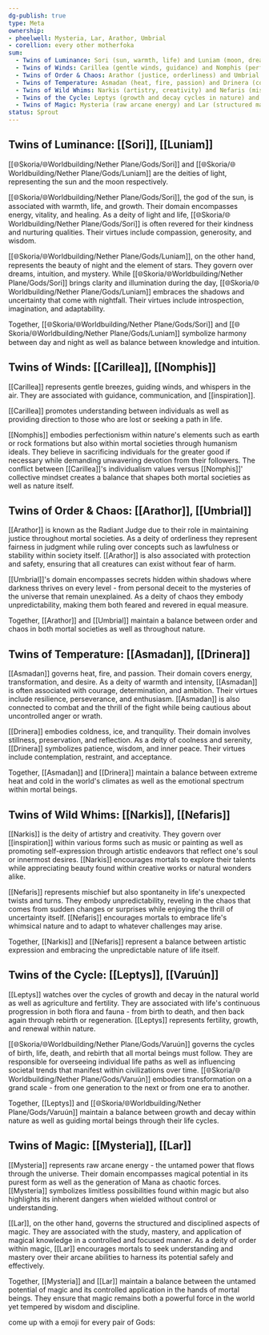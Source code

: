```yaml
---
dg-publish: true
type: Meta
ownership:
- pheelwell: Mysteria, Lar, Arathor, Umbrial
- corellion: every other motherfoka
sum:
  - Twins of Luminance: Sori (sun, warmth, life) and Luniam (moon, dreams, intuition)
  - Twins of Winds: Carillea (gentle winds, guidance) and Nomphis (perfectionism, humanism ideals)
  - Twins of Order & Chaos: Arathor (justice, orderliness) and Umbrial (secrets, chaos)
  - Twins of Temperature: Asmadan (heat, fire, passion) and Drinera (coldness, ice, tranquility)
  - Twins of Wild Whims: Narkis (artistry, creativity) and Nefaris (mischief, unpredictability)
  - Twins of the Cycle: Leptys (growth and decay cycles in nature) and Varuún (cycles in mortal beings' lives)
  - Twins of Magic: Mysteria (raw arcane energy) and Lar (structured magic discipline)
status: Sprout
---
```


## Twins of Luminance: [[Sori]], [[Luniam]]
[[🌐Skoria/🌐Worldbuilding/Nether Plane/Gods/Sori]] and [[🌐Skoria/🌐Worldbuilding/Nether Plane/Gods/Luniam]] are the deities of light, representing the sun and the moon respectively. 

[[🌐Skoria/🌐Worldbuilding/Nether Plane/Gods/Sori]], the god of the sun, is associated with warmth, life, and growth. Their domain encompasses energy, vitality, and healing. As a deity of light and life, [[🌐Skoria/🌐Worldbuilding/Nether Plane/Gods/Sori]] is often revered for their kindness and nurturing qualities. Their virtues include compassion, generosity, and wisdom.

[[🌐Skoria/🌐Worldbuilding/Nether Plane/Gods/Luniam]], on the other hand, represents the beauty of night and the element of stars. They govern over dreams, intuition, and mystery. While [[🌐Skoria/🌐Worldbuilding/Nether Plane/Gods/Sori]] brings clarity and illumination during the day, [[🌐Skoria/🌐Worldbuilding/Nether Plane/Gods/Luniam]] embraces the shadows and uncertainty that come with nightfall. Their virtues include introspection, imagination, and adaptability.

Together, [[🌐Skoria/🌐Worldbuilding/Nether Plane/Gods/Sori]] and [[🌐Skoria/🌐Worldbuilding/Nether Plane/Gods/Luniam]] symbolize harmony between day and night as well as balance between knowledge and intuition.

## Twins of Winds: [[Carillea]], [[Nomphis]]
[[Carillea]] represents gentle breezes, guiding winds, and whispers in the air. They are associated with guidance, communication, and [[inspiration]]. 

[[Carillea]] promotes understanding between individuals as well as providing direction to those who are lost or seeking a path in life.

[[Nomphis]] embodies perfectionism within nature's elements such as earth or rock formations but also within mortal societies through humanism ideals. They believe in sacrificing individuals for the greater good if necessary while demanding unwavering devotion from their followers. The conflict between [[Carillea]]'s individualism values versus [[Nomphis]]' collective mindset creates a balance that shapes both mortal societies as well as nature itself.

## Twins of Order & Chaos: [[Arathor]], [[Umbrial]]

[[Arathor]] is known as the Radiant Judge due to their role in maintaining justice throughout mortal societies. As a deity of orderliness they represent fairness in judgment while ruling over concepts such as lawfulness or stability within society itself. [[Arathor]] is also associated with protection and safety, ensuring that all creatures can exist without fear of harm.

[[Umbrial]]'s domain encompasses secrets hidden within shadows where darkness thrives on every level - from personal deceit to the mysteries of the universe that remain unexplained. As a deity of chaos they embody unpredictability, making them both feared and revered in equal measure.

Together, [[Arathor]] and [[Umbrial]] maintain a balance between order and chaos in both mortal societies as well as throughout nature.

## Twins of Temperature: [[Asmadan]], [[Drinera]]
[[Asmadan]] governs heat, fire, and passion. Their domain covers energy, transformation, and desire. As a deity of warmth and intensity, [[Asmadan]] is often associated with courage, determination, and ambition. Their virtues include resilience, perseverance, and enthusiasm. [[Asmadan]] is also connected to combat and the thrill of the fight while being cautious about uncontrolled anger or wrath.

[[Drinera]] embodies coldness, ice, and tranquility. Their domain involves stillness, preservation, and reflection. As a deity of coolness and serenity, [[Drinera]] symbolizes patience, wisdom, and inner peace. Their virtues include contemplation, restraint, and acceptance.

Together, [[Asmadan]] and [[Drinera]] maintain a balance between extreme heat and cold in the world's climates as well as the emotional spectrum within mortal beings.

## Twins of Wild Whims: [[Narkis]], [[Nefaris]]
[[Narkis]] is the deity of artistry and creativity. They govern over [[inspiration]] within various forms such as music or painting as well as promoting self-expression through artistic endeavors that reflect one's soul or innermost desires. [[Narkis]] encourages mortals to explore their talents while appreciating beauty found within creative works or natural wonders alike.

[[Nefaris]] represents mischief but also spontaneity in life's unexpected twists and turns. They embody unpredictability, reveling in the chaos that comes from sudden changes or surprises while enjoying the thrill of uncertainty itself. [[Nefaris]] encourages mortals to embrace life's whimsical nature and to adapt to whatever challenges may arise.

Together, [[Narkis]] and [[Nefaris]] represent a balance between artistic expression and embracing the unpredictable nature of life itself.

## Twins of the Cycle: [[Leptys]], [[Varuún]]
[[Leptys]] watches over the cycles of growth and decay in the natural world as well as agriculture and fertility. They are associated with life's continuous progression in both flora and fauna - from birth to death, and then back again through rebirth or regeneration. [[Leptys]] represents fertility, growth, and renewal within nature.

[[🌐Skoria/🌐Worldbuilding/Nether Plane/Gods/Varuún]] governs the cycles of birth, life, death, and rebirth that all mortal beings must follow. They are responsible for overseeing individual life paths as well as influencing societal trends that manifest within civilizations over time. [[🌐Skoria/🌐Worldbuilding/Nether Plane/Gods/Varuún]] embodies transformation on a grand scale - from one generation to the next or from one era to another.

Together, [[Leptys]] and [[🌐Skoria/🌐Worldbuilding/Nether Plane/Gods/Varuún]] maintain a balance between growth and decay within nature as well as guiding mortal beings through their life cycles.

## Twins of Magic: [[Mysteria]], [[Lar]]
[[Mysteria]] represents raw arcane energy - the untamed power that flows through the universe. Their domain encompasses magical potential in its purest form as well as the generation of Mana as chaotic forces. [[Mysteria]] symbolizes limitless possibilities found within magic but also highlights its inherent dangers when wielded without control or understanding.


[[Lar]], on the other hand, governs the structured and disciplined aspects of magic. They are associated with the study, mastery, and application of magical knowledge in a controlled and focused manner. As a deity of order within magic, [[Lar]] encourages mortals to seek understanding and mastery over their arcane abilities to harness its potential safely and effectively.

Together, [[Mysteria]] and [[Lar]] maintain a balance between the untamed potential of magic and its controlled application in the hands of mortal beings. They ensure that magic remains both a powerful force in the world yet tempered by wisdom and discipline.



come up with a emoji for every pair of Gods:

